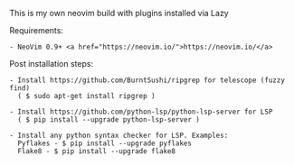 This is my own neovim build with plugins installed via Lazy

Requirements:

    - NeoVim 0.9+ <a href="https://neovim.io/">https://neovim.io/</a>

Post installation steps:

    - Install https://github.com/BurntSushi/ripgrep for telescope (fuzzy find)
      ( $ sudo apt-get install ripgrep )

    - Install https://github.com/python-lsp/python-lsp-server for LSP
      ( $ pip install --upgrade python-lsp-server )

    - Install any python syntax checker for LSP. Examples:
      Pyflakes - $ pip install --upgrade pyflakes
      Flake8 - $ pip install --upgrade flake8
